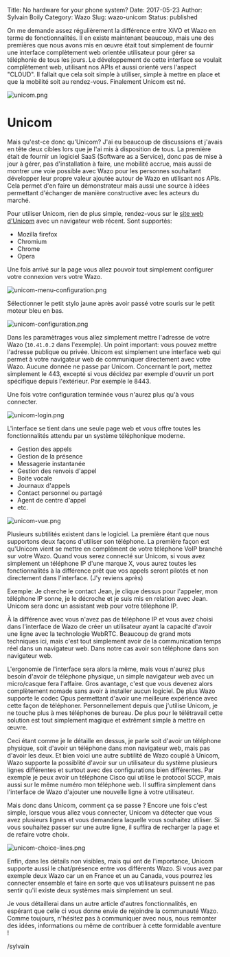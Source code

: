 Title: No hardware for your phone system?
Date: 2017-05-23
Author: Sylvain Boily
Category: Wazo
Slug: wazo-unicom
Status: published


On me demande assez régulièrement la différence entre XiVO et Wazo en terme de fonctionnalités. Il en existe maintenant beaucoup, mais une des premières que nous avons mis en œuvre était tout simplement de fournir une interface complètement web orientée utilisateur pour gérer sa téléphonie de tous les jours. Le développement de cette interface se voulait complètement web, utilisant nos APIs et aussi orienté vers l'aspect "CLOUD". Il fallait que cela soit simple à utiliser, simple à mettre en place et que la mobilité soit au rendez-vous. Finalement Unicom est né.

![unicom.png](/public/wazo-unicom/unicom.png "Unicom")

# Unicom

Mais qu'est-ce donc qu'Unicom? J'ai eu beaucoup de discussions et j'avais en tête deux cibles lors que je l'ai mis à disposition de tous. La première était de fournir un logiciel SaaS (Software as a Service), donc pas de mise à jour à gérer, pas d'installation à faire, une mobilité accrue, mais aussi de montrer une voie possible avec Wazo pour les personnes souhaitant développer leur propre valeur ajoutée autour de Wazo en utilisant nos APIs. Cela permet d'en faire un démonstrateur mais aussi une source à idées permettant d'échanger de manière constructive avec les acteurs du marché.

Pour utiliser Unicom, rien de plus simple, rendez-vous sur le [site web d'Unicom](https://phone.wazo.community) avec un navigateur web récent. Sont supportés:

- Mozilla firefox
- Chromium
- Chrome
- Opera

Une fois arrivé sur la page vous allez pouvoir tout simplement configurer votre connexion vers votre Wazo.

![unicom-menu-configuration.png](/public/wazo-unicom/unicom-menu-configuration.png "Unicom menu configuration")

Sélectionner le petit stylo jaune après avoir passé votre souris sur le petit moteur bleu en bas.

![unicom-configuration.png](/public/wazo-unicom/unicom-configuration.png "Unicom configuration")

Dans les paramètrages vous allez simplement mettre l'adresse de votre Wazo (`10.41.0.2` dans l'exemple). Un point important: vous pouvez mettre l'adresse publique ou privée. Unicom est simplement une interface web qui permet à votre navigateur web de communiquer directement avec votre Wazo. Aucune donnée ne passe par Unicom. Concernant le port, mettez simplement le 443, excepté si vous décidez par exemple d'ouvrir un port spécifique depuis l'extérieur. Par exemple le 8443.

Une fois votre configuration terminée vous n'aurez plus qu'à vous connecter.

![unicom-login.png](/public/wazo-unicom/unicom-login.png "Unicom login")

L'interface se tient dans une seule page web et vous offre toutes les fonctionnalités attendu par un système téléphonique moderne.

- Gestion des appels
- Gestion de la présence
- Messagerie instantanée
- Gestion des renvois d'appel
- Boite vocale
- Journaux d'appels
- Contact personnel ou partagé
- Agent de centre d'appel
- etc.

![unicom-vue.png](/public/wazo-unicom/unicom-vue.png "Unicom vue")

Plusieurs subtilités existent dans le logiciel. La première étant que nous supportons deux façons d'utiliser son téléphone. La première façon est qu'Unicom vient se mettre en complément de votre téléphone VoIP branché sur votre Wazo. Quand vous serez connecté sur Unicom, si vous avez simplement un téléphone IP d'une marque X, vous aurez toutes les fonctionnalités à la différence prêt que vos appels seront pilotés et non directement dans l'interface. (J'y reviens après)

Exemple: Je cherche le contact Jean, je clique dessus pour l'appeler, mon téléphone IP sonne, je le décroche et je suis mis en relation avec Jean. Unicom sera donc un assistant web pour votre téléphone IP.

À la différence avec vous n'avez pas de téléphone IP et vous avez choisi dans l'interface de Wazo de créer un utilisateur ayant la capacité d'avoir une ligne avec la technologie WebRTC. Beaucoup de grand mots techniques ici, mais c'est tout simplement avoir de la communication temps réel dans un navigateur web. Dans notre cas avoir son téléphone dans son navigateur web.

L'ergonomie de l'interface sera alors la même, mais vous n'aurez plus besoin d'avoir de téléphone physique, un simple navigateur web avec un micro/casque fera l'affaire. Gros avantage, c'est que vous devenez alors complètement nomade sans avoir à installer aucun logiciel. De plus Wazo supporte le codec Opus permettant d'avoir une meilleure expérience avec cette façon de téléphoner. Personnellement depuis que j'utilise Unicom, je ne touche plus à mes téléphones de bureau. De plus pour le télétravail cette solution est tout simplement magique et extrêment simple à mettre en œuvre.

Ceci étant comme je le détaille en dessus, je parle soit d'avoir un téléphone physique, soit d'avoir un téléphone dans mon navigateur web, mais pas d'avoir les deux. Et bien voici une autre subtilité de Wazo couplé à Unicom, Wazo supporte la possiblité d'avoir sur un utilisateur du système plusieurs lignes différentes et surtout avec des configurations bien différentes. Par exemple je peux avoir un téléphone Cisco qui utilise le protocol SCCP, mais aussi sur le même numéro mon téléphone web. Il suffira simplement dans l'interface de Wazo d'ajouter une nouvelle ligne à votre utilisateur.

Mais donc dans Unicom, comment ça se passe ? Encore une fois c'est simple, lorsque vous allez vous connecter, Unicom va détecter que vous avez plusieurs lignes et vous demandera laquelle vous souhaitez utiliser. Si vous souhaitez passer sur une autre ligne, il suffira de recharger la page et de refaire votre choix.

![unicom-choice-lines.png](/public/wazo-unicom/unicom-choice-lines.png "Unicom choice lines")

Enfin, dans les détails non visibles, mais qui ont de l'importance, Unicom supporte aussi le chat/présence entre vos différents Wazo. Si vous avez par exemple deux Wazo car un en France et un au Canada, vous pourrez les connecter ensemble et faire en sorte que vos utilisateurs puissent ne pas sentir qu'il existe deux systèmes mais simplement un seul.

Je vous détaillerai dans un autre article d'autres fonctionnalités, en espérant que celle ci vous donne envie de rejoindre la communauté Wazo. Comme toujours, n'hésitez pas à communiquer avec nous, nous remonter des idées, informations ou même de contribuer à cette formidable aventure !

/sylvain
